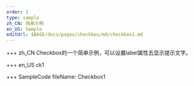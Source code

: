 ```yaml
--- 
order: 1
type: sample
zh_CN: 简单示例
en_US: Sample
editUrl: $BASE/docs/pages/checkbox/md/checkbox1.md
---
```


+++ zh_CN
Checkbox的一个简单示例，可以设置label属性去显示提示文字。

+++ en_US
ck1

+++ SampleCode
fileName: Checkbox1
